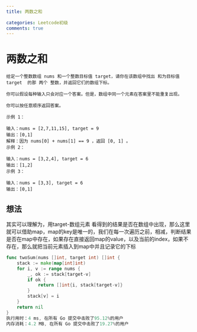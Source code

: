 ```yaml
---
title: 两数之和
  
categories: Leetcode初级
comments: true
---
```


# 两数之和

```
给定一个整数数组 nums 和一个整数目标值 target，请你在该数组中找出 和为目标值 target  的那 两个 整数，并返回它们的数组下标。

你可以假设每种输入只会对应一个答案。但是，数组中同一个元素在答案里不能重复出现。

你可以按任意顺序返回答案。

示例 1：

输入：nums = [2,7,11,15], target = 9
输出：[0,1]
解释：因为 nums[0] + nums[1] == 9 ，返回 [0, 1] 。
示例 2：

输入：nums = [3,2,4], target = 6
输出：[1,2]
示例 3：

输入：nums = [3,3], target = 6
输出：[0,1]
```

<!-- more -->

## 想法

其实可以理解为，用target-数组元素 看得到的结果是否在数组中出现，那么这里就可以借助map，map的key是唯一的，我们在每一次遍历之前，相减，判断结果是否在map中存在，如果存在直接返回map的value，以及当前的index，如果不存在，那么就把当前元素插入到map中并且记录它的下标

```go
func twoSum(nums []int, target int) []int {
	stack := make(map[int]int)
	for i, v := range nums {
		_, ok := stack[target-v]
		if ok {
			return []int{i, stack[target-v]}
		}
		stack[v] = i
	}
	return nil
}
执行用时：4 ms, 在所有 Go 提交中击败了95.12%的用户
内存消耗：4.2 MB, 在所有 Go 提交中击败了19.27%的用户

```

